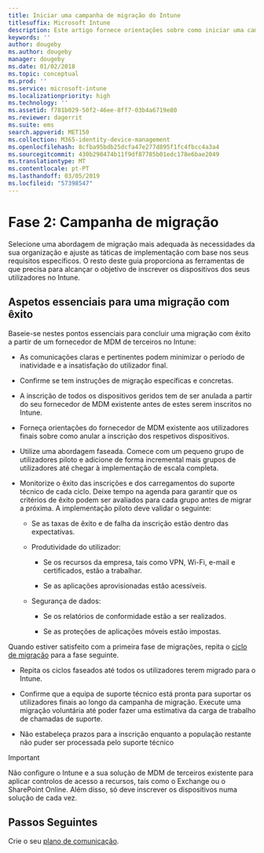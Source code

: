 ```yaml
---
title: Iniciar uma campanha de migração do Intune
titlesuffix: Microsoft Intune
description: Este artigo fornece orientações sobre como iniciar uma campanha de migração para o Microsoft Intune.
keywords: ''
author: dougeby
ms.author: dougeby
manager: dougeby
ms.date: 01/02/2018
ms.topic: conceptual
ms.prod: ''
ms.service: microsoft-intune
ms.localizationpriority: high
ms.technology: ''
ms.assetid: f781b029-50f2-46ee-8ff7-03b4a6719e80
ms.reviewer: dagerrit
ms.suite: ems
search.appverid: MET150
ms.collection: M365-identity-device-management
ms.openlocfilehash: 8cfba95bdb25dcfa47e277d895f1fc4fbcc4a3a4
ms.sourcegitcommit: 430b290474b11f9df87785b01edc178e6bae2049
ms.translationtype: MT
ms.contentlocale: pt-PT
ms.lasthandoff: 03/05/2019
ms.locfileid: "57398547"
---
```

# <a name="phase-2-migration-campaign"></a>Fase 2: Campanha de migração

Selecione uma abordagem de migração mais adequada às necessidades da sua organização e ajuste as táticas de implementação com base nos seus requisitos específicos. O resto deste guia proporciona as ferramentas de que precisa para alcançar o objetivo de inscrever os dispositivos dos seus utilizadores no Intune.

## <a name="keys-to-a-successful-migration"></a>Aspetos essenciais para uma migração com êxito

Baseie-se nestes pontos essenciais para concluir uma migração com êxito a partir de um fornecedor de MDM de terceiros no Intune:

-   As comunicações claras e pertinentes podem minimizar o período de inatividade e a insatisfação do utilizador final.

-   Confirme se tem instruções de migração específicas e concretas.

-   A inscrição de todos os dispositivos geridos tem de ser anulada a partir do seu fornecedor de MDM existente antes de estes serem inscritos no Intune.

-   Forneça orientações do fornecedor de MDM existente aos utilizadores finais sobre como anular a inscrição dos respetivos dispositivos.

-   Utilize uma abordagem faseada. Comece com um pequeno grupo de utilizadores piloto e adicione de forma incremental mais grupos de utilizadores até chegar à implementação de escala completa.

-   Monitorize o êxito das inscrições e dos carregamentos do suporte técnico de cada ciclo. Deixe tempo na agenda para garantir que os critérios de êxito podem ser avaliados para cada grupo antes de migrar a próxima. A implementação piloto deve validar o seguinte:

    -   Se as taxas de êxito e de falha da inscrição estão dentro das expectativas.

    -   Produtividade do utilizador:

        -   Se os recursos da empresa, tais como VPN, Wi-Fi, e-mail e certificados, estão a trabalhar.

        -   Se as aplicações aprovisionadas estão acessíveis.

    -   Segurança de dados:

        -   Se os relatórios de conformidade estão a ser realizados.

        -   Se as proteções de aplicações móveis estão impostas.

Quando estiver satisfeito com a primeira fase de migrações, repita o [ciclo de migração](migration-guide-cycle.md) para a fase seguinte.

-   Repita os ciclos faseados até todos os utilizadores terem migrado para o Intune.

-   Confirme que a equipa de suporte técnico está pronta para suportar os utilizadores finais ao longo da campanha de migração. Execute uma migração voluntária até poder fazer uma estimativa da carga de trabalho de chamadas de suporte.

-   Não estabeleça prazos para a inscrição enquanto a população restante não puder ser processada pelo suporte técnico

> [!IMPORTANT]
> Não configure o Intune e a sua solução de MDM de terceiros existente para aplicar controlos de acesso a recursos, tais como o Exchange ou o SharePoint Online. Além disso, só deve inscrever os dispositivos numa solução de cada vez.

## <a name="next-steps"></a>Passos Seguintes

Crie o seu [plano de comunicação](migration-guide-communication-plan.md).
